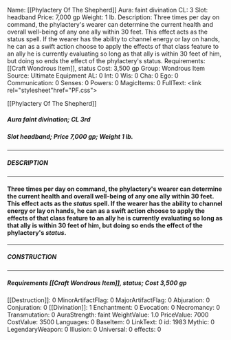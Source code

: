 Name: [[Phylactery Of The Shepherd]]
Aura: faint divination
CL: 3
Slot: headband
Price: 7,000 gp
Weight: 1 lb.
Description: Three times per day on command, the phylactery's wearer can determine the current health and overall well-being of any one ally within 30 feet. This effect acts as the status spell. If the wearer has the ability to channel energy or lay on hands, he can as a swift action choose to apply the effects of that class feature to an ally he is currently evaluating so long as that ally is within 30 feet of him, but doing so ends the effect of the phylactery's status.
Requirements: [[Craft Wondrous Item]], status
Cost: 3,500 gp
Group: Wondrous Item
Source: Ultimate Equipment
AL: 0
Int: 0
Wis: 0
Cha: 0
Ego: 0
Communication: 0
Senses: 0
Powers: 0
MagicItems: 0
FullText: <link rel="stylesheet"href="PF.css"><div class="heading"><p class="alignleft">[[Phylactery Of The Shepherd]]</p><div style="clear: both;"></div></div><div><h5><b>Aura </b>faint divination; <b>CL </b>3rd</h5><h5><b>Slot </b>headband; <b>Price </b>7,000 gp; <b>Weight </b>1 lb.</h5></div><hr/><div><h5><b>DESCRIPTION</b></h5></div><hr/><div><h4><p>Three times per day on command, the phylactery's wearer can determine the current health and overall well-being of any one ally within 30 feet. This effect acts as the <i>status</i> spell. If the wearer has the ability to channel energy or lay on hands, he can as a swift action choose to apply the effects of that class feature to an ally he is currently evaluating so long as that ally is within 30 feet of him, but doing so ends the effect of the phylactery's <i>status</i>.</p></h4></div><hr/><div><h5><b>CONSTRUCTION</b></h5></div><hr/><div><h5><b>Requirements </b>[[Craft Wondrous Item]], <i>status</i>; <b>Cost </b>3,500 gp</h5></div>
[[Destruction]]: 0
MinorArtifactFlag: 0
MajorArtifactFlag: 0
Abjuration: 0
Conjuration: 0
[[Divination]]: 1
Enchantment: 0
Evocation: 0
Necromancy: 0
Transmutation: 0
AuraStrength: faint
WeightValue: 1.0
PriceValue: 7000
CostValue: 3500
Languages: 0
BaseItem: 0
LinkText: 0
id: 1983
Mythic: 0
LegendaryWeapon: 0
Illusion: 0
Universal: 0
effects: 0
